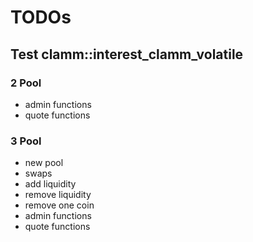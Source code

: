 # TODOs

## Test clamm::interest_clamm_volatile

### 2 Pool

- admin functions
- quote functions

### 3 Pool

- new pool
- swaps
- add liquidity
- remove liquidity
- remove one coin
- admin functions
- quote functions
